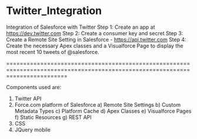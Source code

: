 # Twitter_Integration
Integration of Salesforce with Twitter
Step 1: Create an app at https://dev.twitter.com
Step 2: Create a consumer key and secret
Step 3: Create a Remote Site Setting in Salesforce - https://api.twitter.com
Step 4: Create the necessary Apex classes and a Visualforce Page to display the most recent 10 tweets of @salesforce.

==============================================================================================================================

Components used are:

1) Twitter API
2) Force.com platform of Salesforce
  a) Remote Site Settings
  b) Custom Metadata Types
  c) Platform Cache
  d) Apex Classes
  e) Visualforce Pages
  f) Static Resources
  g) REST API
3) CSS
4) JQuery mobile
